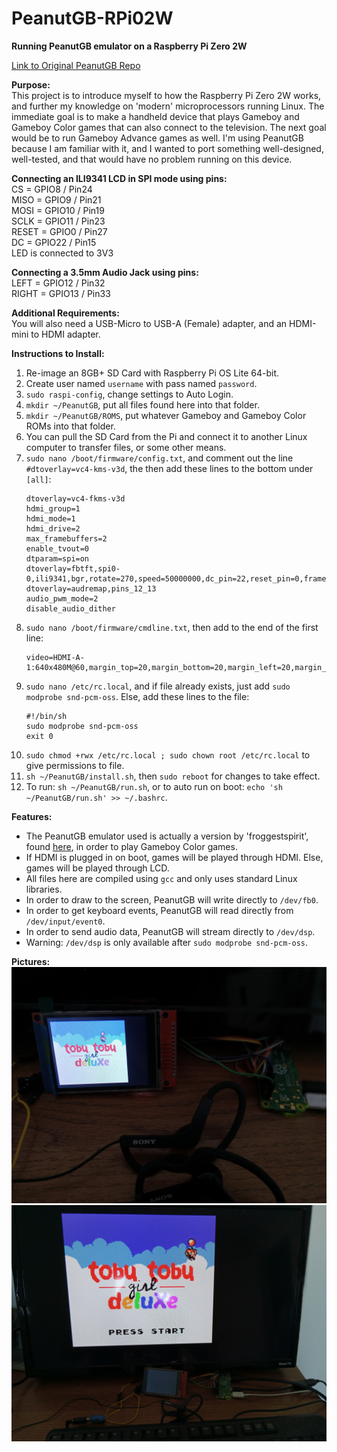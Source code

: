 # PeanutGB-RPi02W
<b>Running PeanutGB emulator on a Raspberry Pi Zero 2W</b><br>

<a href="https://github.com/deltabeard/Peanut-GB">Link to Original PeanutGB Repo</a><br>

<b>Purpose:</b><br>
This project is to introduce myself to how the Raspberry Pi Zero 2W works, and further my knowledge on 'modern' microprocessors running Linux.  The immediate goal is to make a handheld device that plays Gameboy and Gameboy Color games that can also connect to the television.  The next goal would be to run Gameboy Advance games as well.  I'm using PeanutGB because I am familiar with it, and I wanted to port something well-designed, well-tested, and that would have no problem running on this device.<br>

<b>Connecting an ILI9341 LCD in SPI mode using pins:</b><br>
CS = GPIO8 / Pin24<br>
MISO = GPIO9 / Pin21<br>
MOSI = GPIO10 / Pin19<br>
SCLK = GPIO11 / Pin23<br>
RESET = GPIO0 / Pin27<br>
DC = GPIO22 / Pin15<br>
LED is connected to 3V3<br>

<b>Connecting a 3.5mm Audio Jack using pins:</b><br>
LEFT = GPIO12 / Pin32<br>
RIGHT = GPIO13 / Pin33<br>

<b>Additional Requirements:</b><br>
You will also need a USB-Micro to USB-A (Female) adapter, and an HDMI-mini to HDMI adapter.<br>

<b>Instructions to Install:</b><br>
1) Re-image an 8GB+ SD Card with Raspberry Pi OS Lite 64-bit.<br>
2) Create user named ``` username ``` with pass named ``` password ```.<br>
3) ``` sudo raspi-config ```, change settings to Auto Login.<br>
4) ``` mkdir ~/PeanutGB ```, put all files found here into that folder.
5) ``` mkdir ~/PeanutGB/ROMS ```, put whatever Gameboy and Gameboy Color ROMs into that folder.
6) You can pull the SD Card from the Pi and connect it to another Linux computer to transfer files, or some other means.<br>
7) ``` sudo nano /boot/firmware/config.txt ```, and comment out the line ``` #dtoverlay=vc4-kms-v3d ```, the then add these lines to the bottom under ``` [all] ```:
   ```
   dtoverlay=vc4-fkms-v3d
   hdmi_group=1
   hdmi_mode=1
   hdmi_drive=2
   max_framebuffers=2
   enable_tvout=0
   dtparam=spi=on
   dtoverlay=fbtft,spi0-0,ili9341,bgr,rotate=270,speed=50000000,dc_pin=22,reset_pin=0,framebuffer_width=320,framebuffer_height=240
   dtoverlay=audremap,pins_12_13
   audio_pwm_mode=2
   disable_audio_dither
   ```
8) ``` sudo nano /boot/firmware/cmdline.txt ```, then add to the end of the first line:
   ```
   video=HDMI-A-1:640x480M@60,margin_top=20,margin_bottom=20,margin_left=20,margin_right=20
   ```
9) ``` sudo nano /etc/rc.local ```, and if file already exists, just add ``` sudo modprobe snd-pcm-oss ```.  Else, add these lines to the file:
   ```
   #!/bin/sh
   sudo modprobe snd-pcm-oss
   exit 0
   ```
8) ``` sudo chmod +rwx /etc/rc.local ; sudo chown root /etc/rc.local ``` to give permissions to file.
9) ``` sh ~/PeanutGB/install.sh ```, then ``` sudo reboot ``` for changes to take effect.
10) To run: ``` sh ~/PeanutGB/run.sh ```, or to auto run on boot: ``` echo 'sh ~/PeanutGB/run.sh' >> ~/.bashrc ```.<br>

<b>Features:</b><br>
- The PeanutGB emulator used is actually a version by 'froggestspirit', found <a href="https://github.com/froggestspirit/Peanut-GB">here</a>, in order to play Gameboy Color games.<br>
- If HDMI is plugged in on boot, games will be played through HDMI.  Else, games will be played through LCD.<br>
- All files here are compiled using ``` gcc ``` and only uses standard Linux libraries.<br>
- In order to draw to the screen, PeanutGB will write directly to ``` /dev/fb0 ```.<br>
- In order to get keyboard events, PeanutGB will read directly from ``` /dev/input/event0 ```.<br>
- In order to send audio data, PeanutGB will stream directly to ``` /dev/dsp ```.<br>
- Warning: ``` /dev/dsp ``` is only available after ``` sudo modprobe snd-pcm-oss ```.<br>

<b>Pictures:</b><br>
<img src="PeanutGB-RPi02W-LCD.jpg"><br>
<img src="PeanutGB-RPi02W-HDMI.jpg"><br>


